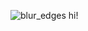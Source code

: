 <p align="center">

![blur_edges](https://github.com/user-attachments/assets/b6a1eb09-17d9-43a7-9e4c-83eb633d3da9)
hi!
</p>
